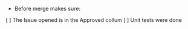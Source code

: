 
- Before merge makes sure:

[ ] The Issue opened is in the Approved collum
[ ] Unit tests were done
